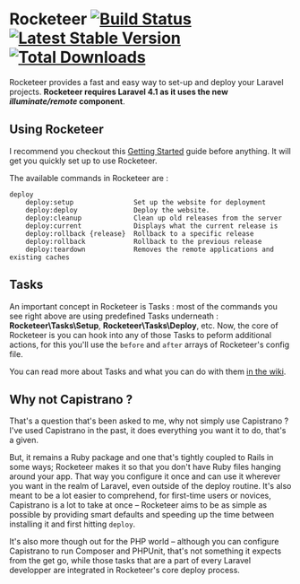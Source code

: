 Rocketeer [![Build Status](https://travis-ci.org/Anahkiasen/rocketeer.png?branch=master)](https://travis-ci.org/Anahkiasen/rocketeer) [![Latest Stable Version](https://poser.pugx.org/anahkiasen/rocketeer/v/stable.png)](https://packagist.org/packages/anahkiasen/rocketeer) [![Total Downloads](https://poser.pugx.org/anahkiasen/rocketeer/downloads.png)](https://packagist.org/packages/anahkiasen/rocketeer)
=========

Rocketeer provides a fast and easy way to set-up and deploy your Laravel projects. **Rocketeer requires Laravel 4.1 as it uses the new _illuminate/remote_ component**.

## Using Rocketeer

I recommend you checkout this [Getting Started](https://github.com/Anahkiasen/rocketeer/wiki/Getting-started) guide before anything. It will get you quickly set up to use Rocketeer.

The available commands in Rocketeer are :

```
deploy
	deploy:setup               Set up the website for deployment
	deploy:deploy              Deploy the website.
	deploy:cleanup             Clean up old releases from the server
	deploy:current             Displays what the current release is
	deploy:rollback {release}  Rollback to a specific release
	deploy:rollback            Rollback to the previous release
	deploy:teardown            Removes the remote applications and existing caches
```

## Tasks

An important concept in Rocketeer is Tasks : most of the commands you see right above are using predefined Tasks underneath : **Rocketeer\Tasks\Setup**, **Rocketeer\Tasks\Deploy**, etc.
Now, the core of Rocketeer is you can hook into any of those Tasks to peform additional actions, for this you'll use the `before` and `after` arrays of Rocketeer's config file.

You can read more about Tasks and what you can do with them [in the wiki](https://github.com/Anahkiasen/rocketeer/wiki/Tasks).

## Why not Capistrano ?

That's a question that's been asked to me, why not simply use Capistrano ? I've used Capistrano in the past, it does everything you want it to do, that's a given.

But, it remains a Ruby package and one that's tightly coupled to Rails in some ways; Rocketeer makes it so that you don't have Ruby files hanging around your app. That way you configure it once and can use it wherever you want in the realm of Laravel, even outside of the deploy routine.
It's also meant to be a lot easier to comprehend, for first-time users or novices, Capistrano is a lot to take at once – Rocketeer aims to be as simple as possible by providing smart defaults and speeding up the time between installing it and first hitting `deploy`.

It's also more though out for the PHP world – although you can configure Capistrano to run Composer and PHPUnit, that's not something it expects from the get go, while those tasks that are a part of every Laravel developper are integrated in Rocketeer's core deploy process.
